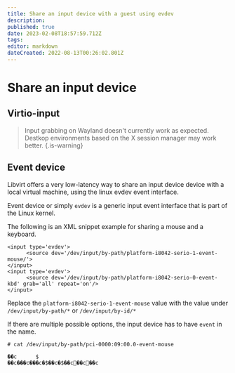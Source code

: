 ```yaml
---
title: Share an input device with a guest using evdev
description: 
published: true
date: 2023-02-08T18:57:59.712Z
tags: 
editor: markdown
dateCreated: 2022-08-13T00:26:02.801Z
---
```


# Share an input device

## Virtio-input

> Input grabbing on Wayland doesn't currently work as expected. Destkop environments based on the X session manager may work better.
{.is-warning}

## Event device

Libvirt offers a very low-latency way to share an input device device with a local virtual machine, using the linux evdev event interface.

Event device or simply `evdev` is a generic input event interface that is part of the Linux kernel.

The following is an XML snippet example for sharing a mouse and a keyboard.

```
<input type='evdev'>
      <source dev='/dev/input/by-path/platform-i8042-serio-1-event-mouse/'>
</input>
<input type='evdev'>
      <source dev='/dev/input/by-path/platform-i8042-serio-0-event-kbd' grab='all' repeat='on'/>
</input>
```

Replace the `platform-i8042-serio-1-event-mouse` value with the value under `/dev/input/by-path/*` or `/dev/input/by-id/*`

If there are multiple possible options, the input device has to have `event` in the name. 

```
# cat /dev/input/by-path/pci-0000:09:00.0-event-mouse
```

```
��c      $
��c���c���c�$��c�$��c׏��c׏��c                                             
```    
